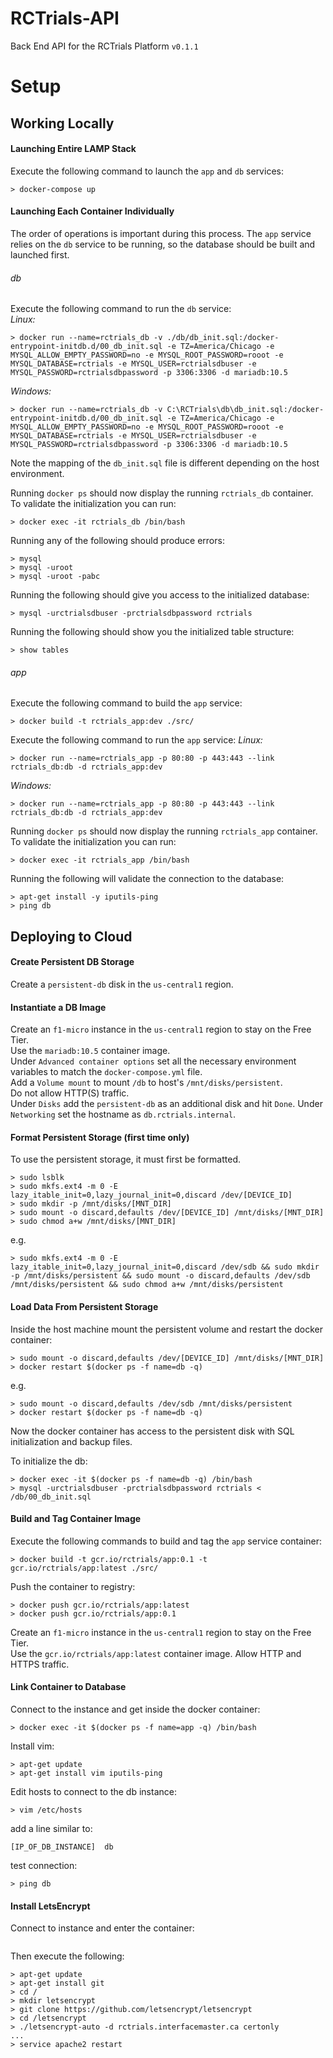 # RCTrials-API
Back End API for the RCTrials Platform
`v0.1.1`

# Setup

## Working Locally

#### Launching Entire LAMP Stack
Execute the following command to launch the `app` and `db` services:
```
> docker-compose up
```

#### Launching Each Container Individually

The order of operations is important during this process. The `app` service relies on the `db` service to be running, so the database should be built and launched first.

###### db

Execute the following command to run the `db` service:  
_Linux:_
```
> docker run --name=rctrials_db -v ./db/db_init.sql:/docker-entrypoint-initdb.d/00_db_init.sql -e TZ=America/Chicago -e MYSQL_ALLOW_EMPTY_PASSWORD=no -e MYSQL_ROOT_PASSWORD=rooot -e MYSQL_DATABASE=rctrials -e MYSQL_USER=rctrialsdbuser -e MYSQL_PASSWORD=rctrialsdbpassword -p 3306:3306 -d mariadb:10.5
```
_Windows:_
```
> docker run --name=rctrials_db -v C:\RCTrials\db\db_init.sql:/docker-entrypoint-initdb.d/00_db_init.sql -e TZ=America/Chicago -e MYSQL_ALLOW_EMPTY_PASSWORD=no -e MYSQL_ROOT_PASSWORD=rooot -e MYSQL_DATABASE=rctrials -e MYSQL_USER=rctrialsdbuser -e MYSQL_PASSWORD=rctrialsdbpassword -p 3306:3306 -d mariadb:10.5
```
Note the mapping of the `db_init.sql` file is different depending on the host environment.

Running `docker ps` should now display the running `rctrials_db` container. To validate the initialization you can run:
```
> docker exec -it rctrials_db /bin/bash
```
Running any of the following should produce errors:
```
> mysql
> mysql -uroot
> mysql -uroot -pabc
```
Running the following should give you access to the initialized database:
```
> mysql -urctrialsdbuser -prctrialsdbpassword rctrials
```
Running the following should show you the initialized table structure:
```
> show tables
```

###### app

Execute the following command to build the `app` service:
```
> docker build -t rctrials_app:dev ./src/
```

Execute the following command to run the `app` service:
_Linux:_
```
> docker run --name=rctrials_app -p 80:80 -p 443:443 --link rctrials_db:db -d rctrials_app:dev
```
_Windows:_
```
> docker run --name=rctrials_app -p 80:80 -p 443:443 --link rctrials_db:db -d rctrials_app:dev
```

Running `docker ps` should now display the running `rctrials_app` container. To validate the initialization you can run:
```
> docker exec -it rctrials_app /bin/bash
```
Running the following will validate the connection to the database:
```
> apt-get install -y iputils-ping
> ping db
```

## Deploying to Cloud

#### Create Persistent DB Storage
Create a `persistent-db` disk in the `us-central1` region.  

#### Instantiate a DB Image
Create an `f1-micro` instance in the `us-central1` region to stay on the Free Tier.  
Use the `mariadb:10.5` container image.  
Under `Advanced container options` set all the necessary environment variables to match the `docker-compose.yml` file.  
Add a `Volume mount` to mount `/db` to host's `/mnt/disks/persistent`.  
Do not allow HTTP(S) traffic.  
Under `Disks` add the `persistent-db` as an additional disk and hit `Done`.
Under `Networking` set the hostname as `db.rctrials.internal`.

#### Format Persistent Storage (first time only)
To use the persistent storage, it must first be formatted.
```
> sudo lsblk
> sudo mkfs.ext4 -m 0 -E lazy_itable_init=0,lazy_journal_init=0,discard /dev/[DEVICE_ID]
> sudo mkdir -p /mnt/disks/[MNT_DIR]
> sudo mount -o discard,defaults /dev/[DEVICE_ID] /mnt/disks/[MNT_DIR]
> sudo chmod a+w /mnt/disks/[MNT_DIR]
```
e.g.
```
> sudo mkfs.ext4 -m 0 -E lazy_itable_init=0,lazy_journal_init=0,discard /dev/sdb && sudo mkdir -p /mnt/disks/persistent && sudo mount -o discard,defaults /dev/sdb /mnt/disks/persistent && sudo chmod a+w /mnt/disks/persistent
```

#### Load Data From Persistent Storage
Inside the host machine mount the persistent volume and restart the docker container:
```
> sudo mount -o discard,defaults /dev/[DEVICE_ID] /mnt/disks/[MNT_DIR]
> docker restart $(docker ps -f name=db -q)
```
e.g.
```
> sudo mount -o discard,defaults /dev/sdb /mnt/disks/persistent
> docker restart $(docker ps -f name=db -q)
```
Now the docker container has access to the persistent disk with SQL initialization and backup files.

To initialize the db:
```
> docker exec -it $(docker ps -f name=db -q) /bin/bash
> mysql -urctrialsdbuser -prctrialsdbpassword rctrials < /db/00_db_init.sql
```


#### Build and Tag Container Image
Execute the following commands to build and tag the `app` service container:
```
> docker build -t gcr.io/rctrials/app:0.1 -t gcr.io/rctrials/app:latest ./src/
```

Push the container to registry:
```
> docker push gcr.io/rctrials/app:latest
> docker push gcr.io/rctrials/app:0.1
```

Create an `f1-micro` instance in the `us-central1` region to stay on the Free Tier.  
Use the `gcr.io/rctrials/app:latest` container image.
Allow HTTP and HTTPS traffic.


#### Link Container to Database
Connect to the instance and get inside the docker container:
```
> docker exec -it $(docker ps -f name=app -q) /bin/bash
```
Install vim:
```
> apt-get update
> apt-get install vim iputils-ping
```
Edit hosts to connect to the db instance:
```
> vim /etc/hosts
```
add a line similar to:
```
[IP_OF_DB_INSTANCE]  db
```
test connection:
```
> ping db
```


#### Install LetsEncrypt
Connect to instance and enter the container:
```

```
Then execute the following:
```
> apt-get update
> apt-get install git
> cd /
> mkdir letsencrypt
> git clone https://github.com/letsencrypt/letsencrypt
> cd /letsencrypt
> ./letsencrypt-auto -d rctrials.interfacemaster.ca certonly
...
> service apache2 restart
```
